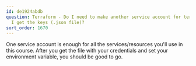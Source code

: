 ```yaml
---
id: de1924abdb
question: Terraform - Do I need to make another service account for terraform before
  I get the keys (.json file)?
sort_order: 1670
---
```


One service account is enough for all the services/resources you'll use in this course. After you get the file with your credentials and set your environment variable, you should be good to go.

